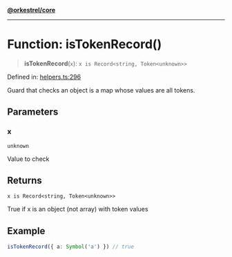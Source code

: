 [**@orkestrel/core**](../index.md)

***

# Function: isTokenRecord()

> **isTokenRecord**(`x`): `x is Record<string, Token<unknown>>`

Defined in: [helpers.ts:296](https://github.com/orkestrel/core/blob/ccb170966790f428093f11a71a5646a6e842dbf9/src/helpers.ts#L296)

Guard that checks an object is a map whose values are all tokens.

## Parameters

### x

`unknown`

Value to check

## Returns

`x is Record<string, Token<unknown>>`

True if x is an object (not array) with token values

## Example

```ts
isTokenRecord({ a: Symbol('a') }) // true
```
